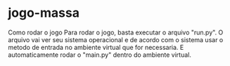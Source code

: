 ﻿# jogo-massa
 Como rodar o jogo
Para rodar o jogo, basta executar o arquivo "run.py". O arquivo vai ver seu sistema operacional e de acordo com o sistema usar o metodo de entrada no ambiente virtual que for necessaria. E automaticamente rodar o "main.py" dentro do ambiente virtual.
